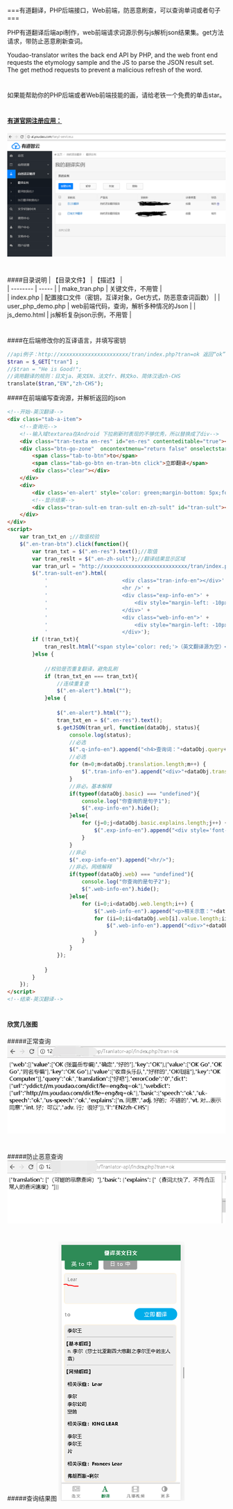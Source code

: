 ﻿===有道翻译，PHP后端接口，Web前端，防恶意刷查，可以查询单词或者句子===

PHP有道翻译后端api制作，web前端请求词源示例与js解析json结果集。get方法请求，带防止恶意刷新查词。

 Youdao-translator writes the back end API by PHP, and the web front end requests the etymology sample and the JS to parse the JSON result set. The get method requests to prevent a malicious refresh of the word.

#
如果能帮助你的PHP后端或者Web前端技能的画，请给老铁一个免费的单击star。


#
#### [有道官网注册应用：](http://ai.youdao.com/fanyi-services.s)
![cmd-markdown-logo](0在有道翻译创建应用.PNG)

#
####目录说明
|    【目录文件】     | 【描述】   |  
| --------   | -----  | 
| make_tran.php    | 关键文件，不用管  |  
| index.php       |   配置接口文件（密钥，互译对象，Get方式，防恶意查词函数）   |
| user_php_demo.php        |    web前端代码，查询，解析多种情况的Json    | 
| js_demo.html        |    js解析复杂json示例，不用管    | 


#
####在后端修改你的互译语言，并填写密钥
```php
//api例子：http://xxxxxxxxxxxxxxxxxxxxxx/tran/index.php?tran=ok 返回“ok”的查询json结果
$tran = $_GET["tran"] ;
//$tran = "He is Good!";
//调用翻译的规则：日文ja、英文EN、法文fr、韩文ko、简体汉语zh-CHS
translate($tran,"EN","zh-CHS");
```
####在前端编写查询源，并解析返回的json
```html
<!--开始-英汉翻译-->
<div class="tab-a-item">
	<!--查询元-->
	<!--输入域textarea在Android 下拉刷新时表现的不够优秀，所以替换成了div-->
	<div class="tran-texta en-res" id="en-res" contenteditable="true"></div>
	<div class="btn-go-zone"  oncontextmenu="return false" onselectstart="return false">
		<span class="tab-to-btn">to</span>
		<span class="tab-go-btn en-tran-btn click">立即翻译</span>
		<div class="clear"></div>
	</div>
	<div>
		<div class='en-alert' style='color: green;margin-bottom: 5px;font-size: 12px;'></div>
		<!--显示结果-->
		<div class="tran-sult-en tran-sult en-zh-sult" id="tran-sult"></div>
	</div>
</div>
<script>
    var tran_txt_en ;//取值校验
    $(".en-tran-btn").click(function(){
        var tran_txt = $(".en-res").text();//取值
        var tran_reslt = $(".en-zh-sult");//翻译结果显示区域
        var tran_url = "http://xxxxxxxxxxxxxxxxxxxxxxxxxxx/tran/index.php?tran=" + tran_txt;//英译汉翻译接口
        $(".tran-sult-en").html(
            '                        <div class="tran-info-en"></div>' +
            '                        <hr />' +
            '                        <div class="exp-info-en">' +
            '                            <div style="margin-left: -10px;">【基本解释】</div>' +
            '                        </div>' +
            '                        <div class="web-info-en">' +
            '                            <div style="margin-left: -10px;">【网络解释】</div>' +
            '                        </div>');
        if (!tran_txt){
            tran_reslt.html("<span style='color: red;'>（英文翻译源为空）</span>");
        }else {

            //校验是否重复翻译，避免乱刷
            if (tran_txt_en === tran_txt){
                //连续重复查
                $(".en-alert").html("");
            }else {

                $(".en-alert").html("");
                tran_txt_en = $(".en-res").text();
                $.getJSON(tran_url, function(dataObj, status){
                    console.log(status);
                    //必选
                    $(".q-info-en").append("<h4>查询词："+dataObj.query+"</h4>");
                    //必选
                    for (m=0;m<dataObj.translation.length;m++) {
                        $(".tran-info-en").append("<div>"+dataObj.translation[m]+"</div>");
                    }
                    //非必。基本解释
                    if(typeof(dataObj.basic) === "undefined"){
                        console.log("你查询的是句子1");
                        $(".exp-info-en").hide();
                    }else{
                        for (j=0;j<dataObj.basic.explains.length;j++) {
                            $(".exp-info-en").append("<div style='font-weight: 500;'>"+dataObj.basic.explains[j]+"</div>");
                        }
                    }
                    //非必
                    $(".exp-info-en").append("<hr/>");
                    //非必。网络解释
                    if(typeof(dataObj.web) === "undefined"){
                        console.log("你查询的是句子2");
                        $(".web-info-en").hide();
                    }else{
                        for (i=0;i<dataObj.web.length;i++) {
                            $(".web-info-en").append("<p>相关示意："+dataObj.web[i].key+"</p>");
                            for (ii=0;ii<dataObj.web[i].value.length;ii++) {
                                $(".web-info-en").append("<div>"+dataObj.web[i].value[ii]+"</div>");
                            }
                        }
                    }
                });

            }
        }
    });
</script>
<!--结束-英汉翻译-->
```

#
#### 欣赏几张图
#####正常查询
![cmd-markdown-logo](1正常刷新.PNG)
#
#####防止恶意查询
![cmd-markdown-logo](2恶意刷新.PNG)
#
#####查询结果图
![cmd-markdown-logo](3将查询词显示在页面上.PNG)

